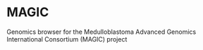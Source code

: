 MAGIC
=====

Genomics browser for the Medulloblastoma Advanced Genomics International Consortium (MAGIC) project
